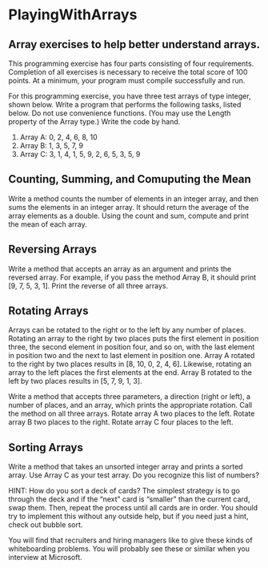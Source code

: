 # PlayingWithArrays
## Array exercises to help better understand arrays.

This programming exercise has four parts consisting of four requirements. Completion of all exercises is necessary to receive 
the total score of 100 points. At a minimum, your program must compile successfully and run.

For this programming exercise, you have three test arrays of type integer, shown below. Write a program that performs the 
following tasks, listed below. Do not use convenience functions. (You may use the Length property of the Array type.) Write 
the code by hand.

1. Array A: 0, 2, 4, 6, 8, 10
2. Array B: 1, 3, 5, 7, 9
3. Array C: 3, 1, 4, 1, 5, 9, 2, 6, 5, 3, 5, 9

## Counting, Summing, and Comuputing the Mean
Write a method counts the number of elements in an integer array, and then sums the elements in an integer array. It 
should return the average of the array elements as a double. Using the count and sum, compute and print the mean of each array.

## Reversing Arrays
Write a method that accepts an array as an argument and prints the reversed array. For example, if you pass the method Array B, 
it should print [9, 7, 5, 3, 1]. Print the reverse of all three arrays.

## Rotating Arrays
Arrays can be rotated to the right or to the left by any number of places. Rotating an array to the right by two places puts the 
first element in position three, the second element in position four, and so on, with the last element in position two and the next 
to last element in position one. Array A rotated to the right by two places results in [8, 10, 0, 2, 4, 6]. Likewise, rotating an 
array to the left places the first elements at the end. Array B rotated to the left by two places results in [5, 7, 9, 1, 3].

Write a method that accepts three parameters, a direction (right or left), a number of places, and an array, which prints the 
appropriate rotation. Call the method on all three arrays. Rotate array A two places to the left. Rotate array B two places to the 
right. Rotate array C four places to the left.

## Sorting Arrays
Write a method that takes an unsorted integer array and prints a sorted array. Use Array C as your test array. Do you recognize this 
list of numbers?

HINT: How do you sort a deck of cards? The simplest strategy is to go through the deck and if the “next” card is “smaller” than 
the current card, swap them. Then, repeat the process until all cards are in order. You should try to implement this without any 
outside help, but if you need just a hint, check out bubble sort.

You will find that recruiters and hiring managers like to give these kinds of whiteboarding problems. You will probably see these or 
similar when you interview at Microsoft.
